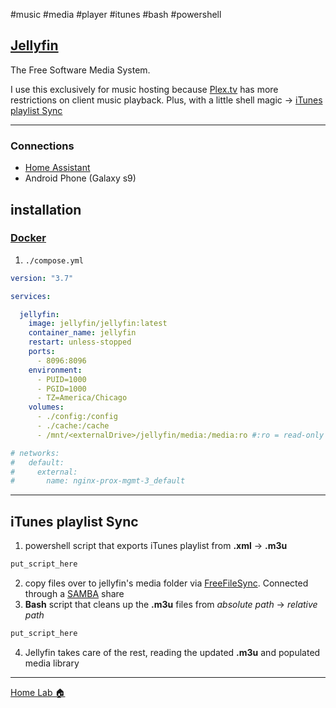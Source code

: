 #music #media #player #itunes #bash #powershell

## [Jellyfin](https://jellyfin.org/)
The Free Software Media System.

I use this exclusively for music hosting because [Plex.tv](Plex.tv.md) has more restrictions on client music playback. Plus, with a little shell magic -> [iTunes playlist Sync](#iTunes%20playlist%20Sync)

---

### Connections
- [Home Assistant](Home%20Assistant.md)
- Android Phone (Galaxy s9)

## installation
### [Docker](Docker.md)
1. `./compose.yml`
```yaml
version: "3.7"

services:

  jellyfin:
    image: jellyfin/jellyfin:latest
    container_name: jellyfin
    restart: unless-stopped
    ports:
      - 8096:8096
    environment:
      - PUID=1000
      - PGID=1000
      - TZ=America/Chicago
    volumes:
      - ./config:/config
      - ./cache:/cache
      - /mnt/<externalDrive>/jellyfin/media:/media:ro #:ro = read-only

# networks:
#   default:
#     external:
#       name: nginx-prox-mgmt-3_default
```

---

## iTunes playlist Sync
1. powershell script that exports iTunes playlist from **.xml** -> **.m3u**
```powershell
put_script_here
```
2. copy files over to jellyfin's media folder via [FreeFileSync](FreeFileSync.md). Connected through a [SAMBA](SAMBA.md) share
3. **Bash** script that cleans up the **.m3u** files from _absolute path_ -> _relative path_
```bash
put_script_here
```
4. Jellyfin takes care of the rest, reading the updated **.m3u** and populated media library


---
[Home Lab 🏠](Home%20Lab%20🏠.md)
